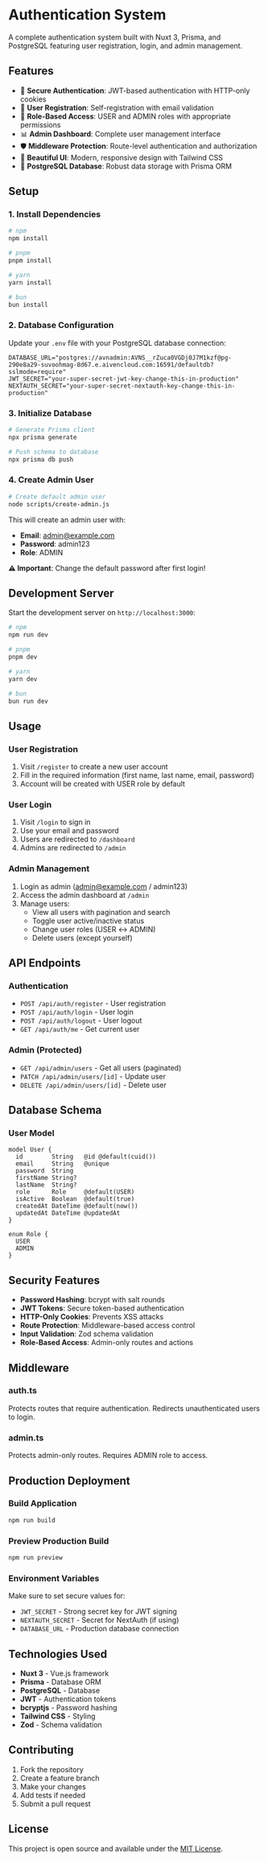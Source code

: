 # Authentication System

A complete authentication system built with Nuxt 3, Prisma, and PostgreSQL featuring user registration, login, and admin management.

## Features

- 🔐 **Secure Authentication**: JWT-based authentication with HTTP-only cookies
- 👤 **User Registration**: Self-registration with email validation
- 🔑 **Role-Based Access**: USER and ADMIN roles with appropriate permissions
- 📊 **Admin Dashboard**: Complete user management interface
- 🛡️ **Middleware Protection**: Route-level authentication and authorization
- 🎨 **Beautiful UI**: Modern, responsive design with Tailwind CSS
- 💾 **PostgreSQL Database**: Robust data storage with Prisma ORM

## Setup

### 1. Install Dependencies

```bash
# npm
npm install

# pnpm
pnpm install

# yarn
yarn install

# bun
bun install
```

### 2. Database Configuration

Update your `.env` file with your PostgreSQL database connection:

```env
DATABASE_URL="postgres://avnadmin:AVNS__rZuca0VGDj0J7M1kzf@pg-290e8a29-suvoohmag-8d67.e.aivencloud.com:16591/defaultdb?sslmode=require"
JWT_SECRET="your-super-secret-jwt-key-change-this-in-production"
NEXTAUTH_SECRET="your-super-secret-nextauth-key-change-this-in-production"
```

### 3. Initialize Database

```bash
# Generate Prisma client
npx prisma generate

# Push schema to database
npx prisma db push
```

### 4. Create Admin User

```bash
# Create default admin user
node scripts/create-admin.js
```

This will create an admin user with:
- **Email**: admin@example.com
- **Password**: admin123
- **Role**: ADMIN

**⚠️ Important**: Change the default password after first login!

## Development Server

Start the development server on `http://localhost:3000`:

```bash
# npm
npm run dev

# pnpm
pnpm dev

# yarn
yarn dev

# bun
bun run dev
```

## Usage

### User Registration
1. Visit `/register` to create a new user account
2. Fill in the required information (first name, last name, email, password)
3. Account will be created with USER role by default

### User Login
1. Visit `/login` to sign in
2. Use your email and password
3. Users are redirected to `/dashboard`
4. Admins are redirected to `/admin`

### Admin Management
1. Login as admin (admin@example.com / admin123)
2. Access the admin dashboard at `/admin`
3. Manage users:
   - View all users with pagination and search
   - Toggle user active/inactive status
   - Change user roles (USER ↔ ADMIN)
   - Delete users (except yourself)

## API Endpoints

### Authentication
- `POST /api/auth/register` - User registration
- `POST /api/auth/login` - User login
- `POST /api/auth/logout` - User logout
- `GET /api/auth/me` - Get current user

### Admin (Protected)
- `GET /api/admin/users` - Get all users (paginated)
- `PATCH /api/admin/users/[id]` - Update user
- `DELETE /api/admin/users/[id]` - Delete user

## Database Schema

### User Model
```prisma
model User {
  id        String   @id @default(cuid())
  email     String   @unique
  password  String
  firstName String?
  lastName  String?
  role      Role     @default(USER)
  isActive  Boolean  @default(true)
  createdAt DateTime @default(now())
  updatedAt DateTime @updatedAt
}

enum Role {
  USER
  ADMIN
}
```

## Security Features

- **Password Hashing**: bcrypt with salt rounds
- **JWT Tokens**: Secure token-based authentication
- **HTTP-Only Cookies**: Prevents XSS attacks
- **Route Protection**: Middleware-based access control
- **Input Validation**: Zod schema validation
- **Role-Based Access**: Admin-only routes and actions

## Middleware

### auth.ts
Protects routes that require authentication. Redirects unauthenticated users to login.

### admin.ts
Protects admin-only routes. Requires ADMIN role to access.

## Production Deployment

### Build Application
```bash
npm run build
```

### Preview Production Build
```bash
npm run preview
```

### Environment Variables
Make sure to set secure values for:
- `JWT_SECRET` - Strong secret key for JWT signing
- `NEXTAUTH_SECRET` - Secret for NextAuth (if using)
- `DATABASE_URL` - Production database connection

## Technologies Used

- **Nuxt 3** - Vue.js framework
- **Prisma** - Database ORM
- **PostgreSQL** - Database
- **JWT** - Authentication tokens
- **bcryptjs** - Password hashing
- **Tailwind CSS** - Styling
- **Zod** - Schema validation

## Contributing

1. Fork the repository
2. Create a feature branch
3. Make your changes
4. Add tests if needed
5. Submit a pull request

## License

This project is open source and available under the [MIT License](LICENSE).
